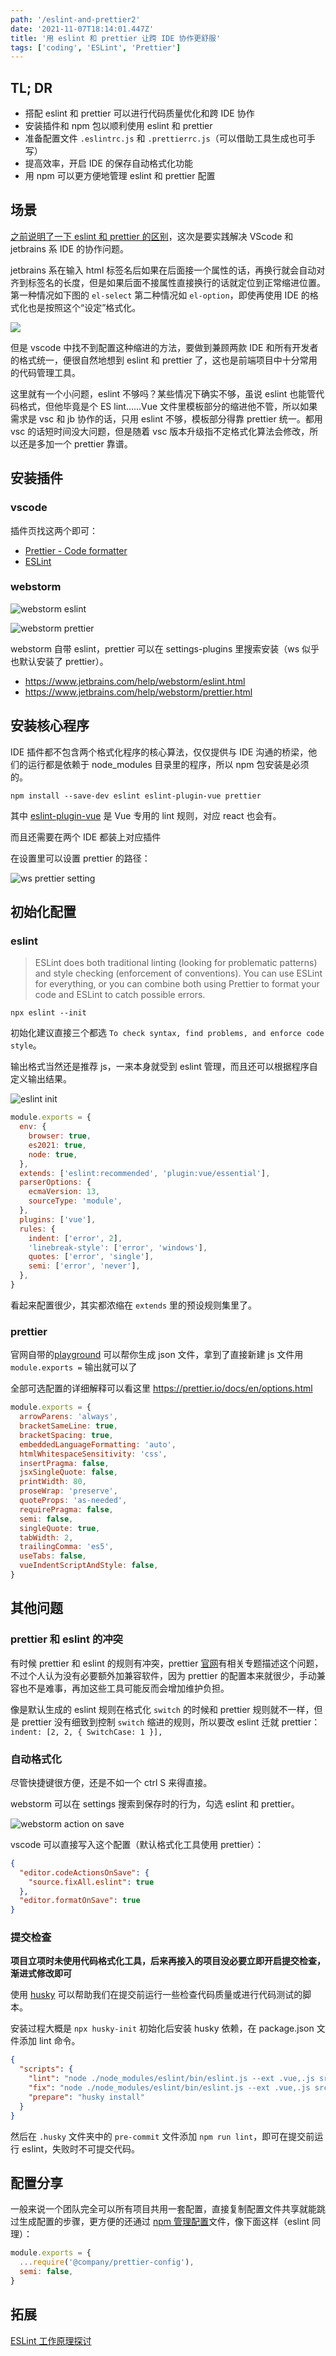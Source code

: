 ```yaml
---
path: '/eslint-and-prettier2'
date: '2021-11-07T18:14:01.447Z'
title: '用 eslint 和 prettier 让跨 IDE 协作更舒服'
tags: ['coding', 'ESLint', 'Prettier']
---
```


## TL; DR

- 搭配 eslint 和 prettier 可以进行代码质量优化和跨 IDE 协作
- 安装插件和 npm 包以顺利使用 eslint 和 prettier
- 准备配置文件 `.eslintrc.js` 和 `.prettierrc.js`（可以借助工具生成也可手写）
- 提高效率，开启 IDE 的保存自动格式化功能
- 用 npm 可以更方便地管理 eslint 和 prettier 配置

## 场景

[之前说明了一下 eslint 和 prettier 的区别](https://ssshooter.com/2020-06-01-eslint-and-prettier/)，这次是要实践解决 VScode 和 jetbrains 系 IDE 的协作问题。

jetbrains 系在输入 html 标签名后如果在后面接一个属性的话，再换行就会自动对齐到标签名的长度，但是如果后面不接属性直接换行的话就定位到正常缩进位置。第一种情况如下图的 `el-select` 第二种情况如 `el-option`，即使再使用 IDE 的格式化也是按照这个“设定”格式化。

![](https://cdn.jsdelivr.net/gh/ssshooter/photoshop/jb-format.png)

但是 vscode 中找不到配置这种缩进的方法，要做到兼顾两款 IDE 和所有开发者的格式统一，便很自然地想到 eslint 和 prettier 了，这也是前端项目中十分常用的代码管理工具。

这里就有一个小问题，eslint 不够吗？某些情况下确实不够，虽说 eslint 也能管代码格式，但他毕竟是个 ES lint……Vue 文件里模板部分的缩进他不管，所以如果需求是 vsc 和 jb 协作的话，只用 eslint 不够，模板部分得靠 prettier 统一。都用 vsc 的话短时间没大问题，但是随着 vsc 版本升级指不定格式化算法会修改，所以还是多加一个 prettier 靠谱。

## 安装插件

### vscode

插件页找这两个即可：

- [Prettier - Code formatter](https://marketplace.visualstudio.com/items?itemName=esbenp.prettier-vscode)
- [ESLint](https://marketplace.visualstudio.com/items?itemName=dbaeumer.vscode-eslint)

### webstorm

![webstorm eslint](https://cdn.jsdelivr.net/gh/ssshooter/photoshop/ws-eslint.png)

![webstorm prettier](https://cdn.jsdelivr.net/gh/ssshooter/photoshop/ws-prettier.png)

webstorm 自带 eslint，prettier 可以在 settings-plugins 里搜索安装（ws 似乎也默认安装了 prettier）。

- https://www.jetbrains.com/help/webstorm/eslint.html
- https://www.jetbrains.com/help/webstorm/prettier.html

## 安装核心程序

IDE 插件都不包含两个格式化程序的核心算法，仅仅提供与 IDE 沟通的桥梁，他们的运行都是依赖于 node_modules 目录里的程序，所以 npm 包安装是必须的。

```
npm install --save-dev eslint eslint-plugin-vue prettier
```

其中 [eslint-plugin-vue](https://eslint.vuejs.org/rules/) 是 Vue 专用的 lint 规则，对应 react 也会有。

而且还需要在两个 IDE 都装上对应插件

在设置里可以设置 prettier 的路径：

![ws prettier setting](https://cdn.jsdelivr.net/gh/ssshooter/photoshop/ws-prettier2.png)

## 初始化配置

### eslint

> ESLint does both traditional linting (looking for problematic patterns) and style checking (enforcement of conventions). You can use ESLint for everything, or you can combine both using Prettier to format your code and ESLint to catch possible errors.

```
npx eslint --init
```

初始化建议直接三个都选 `To check syntax, find problems, and enforce code style`。

输出格式当然还是推荐 js，一来本身就受到 eslint 管理，而且还可以根据程序自定义输出结果。

![eslint init](https://cdn.jsdelivr.net/gh/ssshooter/photoshop/eslint-init.png)

```javascript
module.exports = {
  env: {
    browser: true,
    es2021: true,
    node: true,
  },
  extends: ['eslint:recommended', 'plugin:vue/essential'],
  parserOptions: {
    ecmaVersion: 13,
    sourceType: 'module',
  },
  plugins: ['vue'],
  rules: {
    indent: ['error', 2],
    'linebreak-style': ['error', 'windows'],
    quotes: ['error', 'single'],
    semi: ['error', 'never'],
  },
}
```

看起来配置很少，其实都浓缩在 `extends` 里的预设规则集里了。

<!-- const 会不会被加速 -->

### prettier

官网自带的[playground](https://prettier.io/playground/) 可以帮你生成 json 文件，拿到了直接新建 js 文件用 `module.exports =` 输出就可以了

全部可选配置的详细解释可以看这里 https://prettier.io/docs/en/options.html

```javascript
module.exports = {
  arrowParens: 'always',
  bracketSameLine: true,
  bracketSpacing: true,
  embeddedLanguageFormatting: 'auto',
  htmlWhitespaceSensitivity: 'css',
  insertPragma: false,
  jsxSingleQuote: false,
  printWidth: 80,
  proseWrap: 'preserve',
  quoteProps: 'as-needed',
  requirePragma: false,
  semi: false,
  singleQuote: true,
  tabWidth: 2,
  trailingComma: 'es5',
  useTabs: false,
  vueIndentScriptAndStyle: false,
}
```

## 其他问题

### prettier 和 eslint 的冲突

有时候 prettier 和 eslint 的规则有冲突，prettier [官网](https://prettier.io/docs/en/related-projects.html#eslint-integrations)有相关专题描述这个问题，不过个人认为没有必要额外加兼容软件，因为 prettier 的配置本来就很少，手动兼容也不是难事，再加这些工具可能反而会增加维护负担。

像是默认生成的 eslint 规则在格式化 `switch` 的时候和 prettier 规则就不一样，但是 prettier 没有细致到控制 `switch` 缩进的规则，所以要改 eslint 迁就 prettier：`indent: [2, 2, { SwitchCase: 1 }],`

### 自动格式化

尽管快捷键很方便，还是不如一个 ctrl S 来得直接。

webstorm 可以在 settings 搜索到保存时的行为，勾选 eslint 和 prettier。

![webstorm action on save](https://cdn.jsdelivr.net/gh/ssshooter/photoshop/ws-action-on-save.png)

vscode 可以直接写入这个配置（默认格式化工具使用 prettier）：

```json
{
  "editor.codeActionsOnSave": {
    "source.fixAll.eslint": true
  },
  "editor.formatOnSave": true
}
```

### 提交检查

**项目立项时未使用代码格式化工具，后来再接入的项目没必要立即开启提交检查，渐进式修改即可**

使用 [husky](https://typicode.github.io/husky) 可以帮助我们在提交前运行一些检查代码质量或进行代码测试的脚本。

安装过程大概是 `npx husky-init` 初始化后安装 husky 依赖，在 package.json 文件添加 lint 命令。

```json
{
  "scripts": {
    "lint": "node ./node_modules/eslint/bin/eslint.js --ext .vue,.js src",
    "fix": "node ./node_modules/eslint/bin/eslint.js --ext .vue,.js src --fix",
    "prepare": "husky install"
  }
}
```

然后在 `.husky` 文件夹中的 `pre-commit` 文件添加 `npm run lint`，即可在提交前运行 eslint，失败时不可提交代码。

## 配置分享

一般来说一个团队完全可以所有项目共用一套配置，直接复制配置文件共享就能跳过生成配置的步骤，更方便的还通过 [npm 管理配置](https://prettier.io/docs/en/configuration.html#sharing-configurations)文件，像下面这样（eslint 同理）：

```javascript
module.exports = {
  ...require('@company/prettier-config'),
  semi: false,
}
```

## 拓展

[ESLint 工作原理探讨](https://zhuanlan.zhihu.com/p/53680918)
